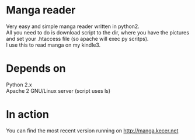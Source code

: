 Manga reader
============

Very easy and simple manga reader written in python2.  
All you need to do is download script to the dir, where you have the pictures and set your .htaccess file (so apache will exec py scritps).  
I use this to read manga on my kindle3.  

Depends on
==========
Python 2.x  
Apache 2
GNU/Linux server (script uses ls)

In action
=========

You can find the most recent version running on http://manga.kecer.net  

